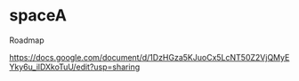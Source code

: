 # spaceA

Roadmap

https://docs.google.com/document/d/1DzHGza5KJuoCx5LcNT50Z2VjQMyEYky6u_ilDXkoTuU/edit?usp=sharing

